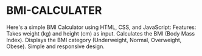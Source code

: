 # BMI-CALCULATER
Here's a simple BMI Calculator using HTML, CSS, and JavaScript:
Features:
Takes weight (kg) and height (cm) as input.
Calculates the BMI (Body Mass Index).
Displays the BMI category (Underweight, Normal, Overweight, Obese).
Simple and responsive design.

